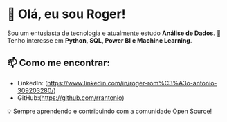  
# 👋 Olá, eu sou Roger!

Sou um entusiasta de tecnologia e atualmente estudo **Análise de Dados**. 🚀  
Tenho interesse em **Python, SQL, Power BI e Machine Learning**.  

## 📫 Como me encontrar:
- LinkedIn: (https://www.linkedin.com/in/roger-rom%C3%A3o-antonio-309203280/)
- GitHub:(https://github.com/rrantonio)

💡 Sempre aprendendo e contribuindo com a comunidade Open Source!